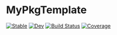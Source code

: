 # MyPkgTemplate

[![Stable](https://img.shields.io/badge/docs-stable-blue.svg)](https://ibnHatab.github.io/MyPkgTemplate.jl/stable/)
[![Dev](https://img.shields.io/badge/docs-dev-blue.svg)](https://ibnHatab.github.io/MyPkgTemplate.jl/dev/)
[![Build Status](https://github.com/ibnHatab/MyPkgTemplate.jl/actions/workflows/CI.yml/badge.svg?branch=main)](https://github.com/ibnHatab/MyPkgTemplate.jl/actions/workflows/CI.yml?query=branch%3Amain)
[![Coverage](https://codecov.io/gh/ibnHatab/MyPkgTemplate.jl/branch/main/graph/badge.svg)](https://codecov.io/gh/ibnHatab/MyPkgTemplate.jl)
